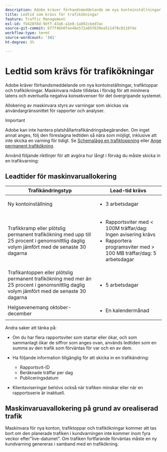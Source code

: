 ```yaml
---
description: Adobe kräver förhandsmeddelande om nya kontoinställningar, trafiktoppar och trafikökningar. Maskinvara måste tilldelas i förväg för att minimera latens och eventuella negativa konsekvenser för det övergripande systemet.
title: Ledtid som krävs för trafikökningar
feature: Traffic Management
exl-id: fb428f8d-9dff-43a6-a1e8-1a892cbed7ac
source-git-commit: 6f7f46b0fee46e572a65f639ea511478c0118f4e
workflow-type: tm+mt
source-wordcount: '341'
ht-degree: 3%

---
```


# Ledtid som krävs för trafikökningar

Adobe kräver förhandsmeddelande om nya kontoinställningar, trafiktoppar och trafikökningar. Maskinvara måste tilldelas i förväg för att minimera latens och eventuella negativa konsekvenser för det övergripande systemet.

Allokering av maskinvara styrs av varningar som skickas via användargränssnittet för rapporter och analyser.

>[!IMPORTANT]
>
>Adobe kan inte hantera platshållartrafikändringsbegäranden. Om inget annat anges, följ den föreslagna ledtiden så nära som möjligt, inklusive att inte skicka en varning för tidigt. Se [Schemalägg en trafiktoppning](/help/admin/admin/c-manage-report-suites/c-edit-report-suites/c-traffic-management/t-traffic-schedule-spike.md) eller [Ange permanent trafikökning](/help/admin/admin/c-manage-report-suites/c-edit-report-suites/c-traffic-management/t-traffic-permanent.md).

Använd följande riktlinjer för att avgöra hur långt i förväg du måste skicka in en trafikvarning:

## Leadtider för maskinvaruallokering


<table id="table_A67CC3B164F740088797BD8913244E47">
 <thead>
  <tr>
   <th colname="col1" class="entry"> Trafikändringstyp </th>
   <th colname="col2" class="entry"> Lead-tid krävs </th>
  </tr>
 </thead>
 <tbody>
  <tr>
   <td colname="col1"> Ny kontoinställning </td>
   <td colname="col2"> <ul><li>3 arbetsdagar</li></ul></td>
  </tr>
  <tr>
   <td colname="col1"> Trafikkramp eller plötslig permanent trafikökning med upp till 25 procent i genomsnittlig daglig volym jämfört med de senaste 30 dagarna</td>
   <td colname="col2"> <ul><li>Rapportsviter med &lt; 100M träffar/dag: Ingen avisering krävs</li><li>Rapportera programsviter med &gt; 100 MB träffar/dag: 5 arbetsdagar</li></ul></td>
  </tr>
  <tr>
   <td colname="col1"> Trafikantoppen eller plötslig permanent trafikökning med mer än 25 procent i genomsnittlig daglig volym jämfört med de senaste 30 dagarna</td>
   <td colname="col2"> <ul><li>5 arbetsdagar</li></ul></td>
  </tr>
  <tr>
   <td colname="col1"> Helgsevenemang oktober-december </td>
   <td colname="col2"> <ul><li>En kalendermånad</li></ul> </td>
  </tr>
 </tbody>
</table>

Andra saker att tänka på:

* Om du har flera rapportsviter som startar eller ökar, och som sammanlagt ökar de siffror som anges ovan, används ledtiden som en summa av den trafik som förväntas för var och en av dem.
* Ha följande information tillgänglig för att skicka in en trafikändring:

   * Rapportsvit-ID
   * Beräknade träffar per dag
   * Publiceringsdatum

* Klientaviseringar behövs också när trafiken minskar eller när en rapportsserie är inaktuell.

## Maskinvaruavallokering på grund av orealiserad trafik

Maskinvara för nya konton, trafiktoppar och trafikökningar kommer att tas bort om den planerade trafiken i kundvarningen inte kommer inom fyra veckor efter&quot;live-datumet&quot;. Om trafiken fortfarande förväntas måste en ny kundvarning genereras i samband med en trafikökning.
